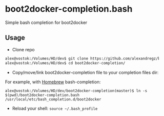 boot2docker-completion.bash
===========================

Simple bash completion for boot2docker


Usage
-----

- Clone repo

```bash
alex@vostok:/Volumes/HD/dev$ git clone https://github.com/alexandregz/boot2docker-completion
alex@vostok:/Volumes/HD/dev$ cd boot2docker-completion/
```

- Copy/move/link boot2docker-completion file to your completion files dir:

For example, with [Homebrew](https://github.com/homebrew/homebrew) bash-completion:
```
alex@vostok:/Volumes/HD/dev/boot2docker-completion(master)$ ln -s $(pwd)/boot2docker-completion.bash  /usr/local/etc/bash_completion.d/boot2docker
```

- Reload your shell: `source ~/.bash_profile`
